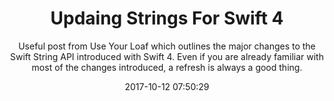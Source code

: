 ---
title: "Updaing Strings For Swift 4"
subtitle: "Useful post from Use Your Loaf which outlines the major changes to the Swift String API introduced with Swift 4. Even if you are already familiar with most of the changes introduced, a refresh is always a good thing."
tags: ["swift4","string"]
link: "https://useyourloaf.com/blog/updating-strings-for-swift-4/"
date: "2017-10-12 07:50:29"
---